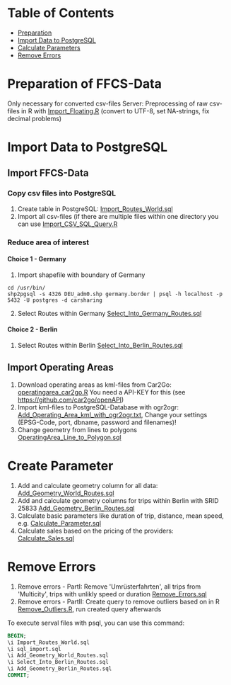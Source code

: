 # Table of Contents

* [Preparation](#Preparation)
* [Import Data to PostgreSQL](#Import_Data)  
* [Calculate Parameters](#Calc_Parameters) 
* [Remove Errors](#Remove_Errors) 


# Preparation of FFCS-Data <a id="Preparation"></a>
Only necessary for converted csv-files Server:  Preprocessing of raw csv-files in R with [Import_Floating.R](Preparation/R/Import_Floating.R) (convert to UTF-8, set NA-strings, fix decimal problems)


# Import Data to PostgreSQL<a id="Import_Data"></a>
## Import FFCS-Data
### Copy csv files into PostgreSQL
1. Create table in PostgreSQL: [Import_Routes_World.sql](Preparation/PostgreSQL/Import_Routes_World.sql) 
2. Import all csv-files (if there are multiple files within one directory you can use [Import_CSV_SQL_Query.R](Preparation/R/Import_CSV_SQL_Query.R.R)

### Reduce area of interest
#### Choice 1 - Germany
1. Import shapefile with boundary of Germany

 ```
 cd /usr/bin/
 shp2pgsql -s 4326 DEU_adm0.shp germany.border | psql -h localhost -p 5432 -U postgres -d carsharing
 ```
2. Select Routes within Germany [Select_Into_Germany_Routes.sql](Preparation/PostgreSQL/Select_Into_Germany_Routes.sql)

#### Choice 2 - Berlin
1. Select Routes within Berlin [Select_Into_Berlin_Routes.sql](Preparation/PostgreSQL/Select_Into_Berlin_Routes.sql)


## Import Operating Areas
1. Download operating areas as kml-files from Car2Go: [operatingarea_car2go.R](Data/R/operatingarea_car2go.R) You need a API-KEY for this (see https://github.com/car2go/openAPI)
2. Import kml-files to PostgreSQL-Database with ogr2ogr: [Add_Operating_Area_kml_with_ogr2ogr.txt](Preparation/PostgreSQL/Add_Operating_Area_kml_with_ogr2ogr.txt), Change your settings (EPSG-Code, port, dbname, password and filenames)!
3. Change geometry from lines to polygons [OperatingArea_Line_to_Polygon.sql](Preparation/PostgreSQL/OperatingArea_Line_to_Polygon.sql)

 

# Create Parameter <a id="Calc_Parameters"></a>
1. Add and calculate geometry column for all data: [Add_Geometry_World_Routes.sql](Preparation/PostgreSQL/Add_Geometry_World_Routes.sql)
2. Add and calculate geometry columns for trips within Berlin with SRID 25833 [Add_Geometry_Berlin_Routes.sql](Preparation/PostgreSQL/Add_Geometry_Berlin_Routes.sql)
3. Calculate basic parameters like duration of trip, distance, mean speed, e.g. [Calculate_Parameter.sql](Preparation/PostgreSQL/Calculate_Parameter.sql)
4. Calculate sales based on the pricing of the providers: [Calculate_Sales.sql](Preparation/PostgreSQL/Calculate_Sales.sql)


# Remove Errors <a id="Remove_Errors"></a>
1. Remove errors - PartI: Remove 'Umrüsterfahrten', all trips from 'Multicity', trips with unlikly speed or duration [Remove_Errors.sql](Preparation/PostgreSQL/Remove_Errors.sql)
2. Remove errors - PartII: Create query to remove outliers based on in R [Remove_Outliers.R](Preparation/R/Remove_Outliers.R), run created query afterwards

To execute serval files with psql, you can use this command:

```sql
BEGIN;
\i Import_Routes_World.sql
\i sql_import.sql
\i Add_Geometry_World_Routes.sql
\i Select_Into_Berlin_Routes.sql
\i Add_Geometry_Berlin_Routes.sql
COMMIT;
```
